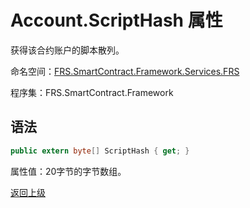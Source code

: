# Account.ScriptHash 属性

获得该合约账户的脚本散列。

命名空间：[FRS.SmartContract.Framework.Services.FRS](../../FRS.md)

程序集：FRS.SmartContract.Framework

## 语法

```c#
public extern byte[] ScriptHash { get; }
```

属性值：20字节的字节数组。



[返回上级](../Account.md)